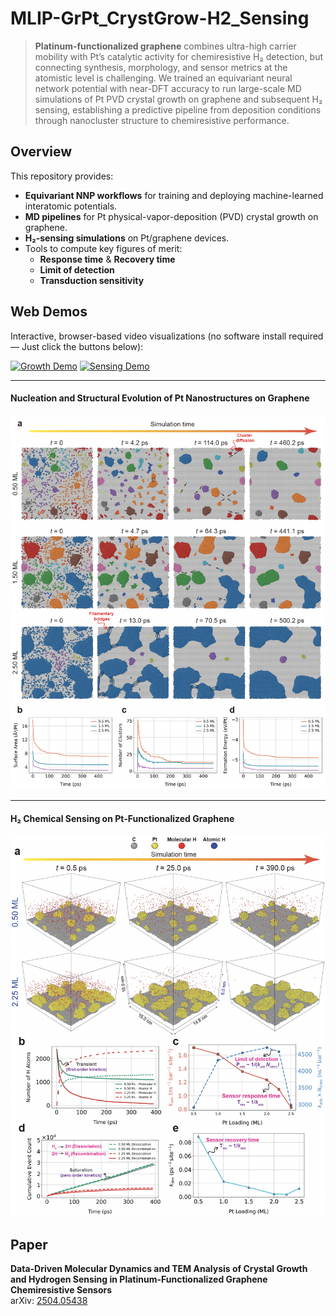 # MLIP-GrPt_CrystGrow-H2_Sensing

> **Platinum-functionalized graphene** combines ultra-high carrier mobility with Pt’s catalytic activity for chemiresistive H₂ detection, but connecting synthesis, morphology, and sensor metrics at the atomistic level is challenging. We trained an equivariant neural network potential with near-DFT accuracy to run large-scale MD simulations of Pt PVD crystal growth on graphene and subsequent H₂ sensing, establishing a predictive pipeline from deposition conditions through nanocluster structure to chemiresistive performance.

## Overview
This repository provides:
- **Equivariant NNP workflows** for training and deploying machine-learned interatomic potentials.  
- **MD pipelines** for Pt physical-vapor-deposition (PVD) crystal growth on graphene.  
- **H₂-sensing simulations** on Pt/graphene devices.  
- Tools to compute key figures of merit:
  - **Response time** & **Recovery time**  
  - **Limit of detection** 
  - **Transduction sensitivity**  

## Web Demos

Interactive, browser-based video visualizations (no software install required — Just click the buttons below):

[![Growth Demo](https://img.shields.io/badge/-Growth%20Demo-ff69b4?style=for-the-badge)](https://akram-ibrahim.github.io/MLIP-GrPt_CrystGrow-H2_Sensing/#growth)
[![Sensing Demo](https://img.shields.io/badge/-Sensing%20Demo-ff69b4?style=for-the-badge)](https://akram-ibrahim.github.io/MLIP-GrPt_CrystGrow-H2_Sensing/#sensing)

---

#### Nucleation and Structural Evolution of Pt Nanostructures on Graphene
![Crystal Growth](images/image_1.png)

---

#### H₂ Chemical Sensing on Pt-Functionalized Graphene
![H₂ Sensing](images/image_2.png)


## Paper
**Data-Driven Molecular Dynamics and TEM Analysis of Crystal Growth and Hydrogen Sensing in Platinum-Functionalized Graphene Chemiresistive Sensors**  
arXiv: [2504.05438](https://arxiv.org/abs/2504.05438)  
